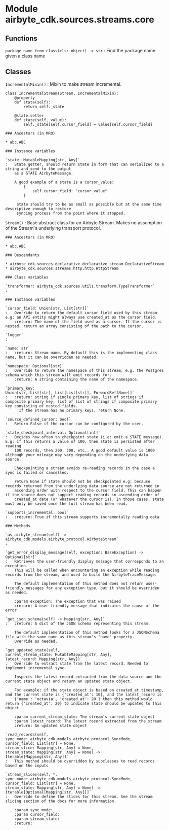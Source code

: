 Module airbyte_cdk.sources.streams.core
=======================================

Functions
---------

    
`package_name_from_class(cls: object) ‑> str`
:   Find the package name given a class name

Classes
-------

`IncrementalMixin()`
:   Mixin to make stream incremental.
    
    class IncrementalStream(Stream, IncrementalMixin):
        @property
        def state(self):
            return self._state
    
        @state.setter
        def state(self, value):
            self._state[self.cursor_field] = value[self.cursor_field]

    ### Ancestors (in MRO)

    * abc.ABC

    ### Instance variables

    `state: MutableMapping[str, Any]`
    :   State getter, should return state in form that can serialized to a string and send to the output
        as a STATE AirbyteMessage.
        
        A good example of a state is a cursor_value:
            {
                self.cursor_field: "cursor_value"
            }
        
         State should try to be as small as possible but at the same time descriptive enough to restore
         syncing process from the point where it stopped.

`Stream()`
:   Base abstract class for an Airbyte Stream. Makes no assumption of the Stream's underlying transport protocol.

    ### Ancestors (in MRO)

    * abc.ABC

    ### Descendants

    * airbyte_cdk.sources.declarative.declarative_stream.DeclarativeStream
    * airbyte_cdk.sources.streams.http.http.HttpStream

    ### Class variables

    `transformer: airbyte_cdk.sources.utils.transform.TypeTransformer`
    :

    ### Instance variables

    `cursor_field: Union[str, List[str]]`
    :   Override to return the default cursor field used by this stream e.g: an API entity might always use created_at as the cursor field.
        :return: The name of the field used as a cursor. If the cursor is nested, return an array consisting of the path to the cursor.

    `logger`
    :

    `name: str`
    :   :return: Stream name. By default this is the implementing class name, but it can be overridden as needed.

    `namespace: Optional[str]`
    :   Override to return the namespace of this stream, e.g. the Postgres schema which this stream will emit records for.
        :return: A string containing the name of the namespace.

    `primary_key: Union[str, List[str], List[List[str]], ForwardRef(None)]`
    :   :return: string if single primary key, list of strings if composite primary key, list of list of strings if composite primary key consisting of nested fields.
          If the stream has no primary keys, return None.

    `source_defined_cursor: bool`
    :   Return False if the cursor can be configured by the user.

    `state_checkpoint_interval: Optional[int]`
    :   Decides how often to checkpoint state (i.e: emit a STATE message). E.g: if this returns a value of 100, then state is persisted after reading
        100 records, then 200, 300, etc.. A good default value is 1000 although your mileage may vary depending on the underlying data source.
        
        Checkpointing a stream avoids re-reading records in the case a sync is failed or cancelled.
        
        return None if state should not be checkpointed e.g: because records returned from the underlying data source are not returned in
        ascending order with respect to the cursor field. This can happen if the source does not support reading records in ascending order of
        created_at date (or whatever the cursor is). In those cases, state must only be saved once the full stream has been read.

    `supports_incremental: bool`
    :   :return: True if this stream supports incrementally reading data

    ### Methods

    `as_airbyte_stream(self) ‑> airbyte_cdk.models.airbyte_protocol.AirbyteStream`
    :

    `get_error_display_message(self, exception: BaseException) ‑> Optional[str]`
    :   Retrieves the user-friendly display message that corresponds to an exception.
        This will be called when encountering an exception while reading records from the stream, and used to build the AirbyteTraceMessage.
        
        The default implementation of this method does not return user-friendly messages for any exception type, but it should be overriden as needed.
        
        :param exception: The exception that was raised
        :return: A user-friendly message that indicates the cause of the error

    `get_json_schema(self) ‑> Mapping[str, Any]`
    :   :return: A dict of the JSON schema representing this stream.
        
        The default implementation of this method looks for a JSONSchema file with the same name as this stream's "name" property.
        Override as needed.

    `get_updated_state(self, current_stream_state: MutableMapping[str, Any], latest_record: Mapping[str, Any])`
    :   Override to extract state from the latest record. Needed to implement incremental sync.
        
        Inspects the latest record extracted from the data source and the current state object and return an updated state object.
        
        For example: if the state object is based on created_at timestamp, and the current state is {'created_at': 10}, and the latest_record is
        {'name': 'octavia', 'created_at': 20 } then this method would return {'created_at': 20} to indicate state should be updated to this object.
        
        :param current_stream_state: The stream's current state object
        :param latest_record: The latest record extracted from the stream
        :return: An updated state object

    `read_records(self, sync_mode: airbyte_cdk.models.airbyte_protocol.SyncMode, cursor_field: List[str] = None, stream_slice: Mapping[str, Any] = None, stream_state: Mapping[str, Any] = None) ‑> Iterable[Mapping[str, Any]]`
    :   This method should be overridden by subclasses to read records based on the inputs

    `stream_slices(self, *, sync_mode: airbyte_cdk.models.airbyte_protocol.SyncMode, cursor_field: List[str] = None, stream_state: Mapping[str, Any] = None) ‑> Iterable[Optional[Mapping[str, Any]]]`
    :   Override to define the slices for this stream. See the stream slicing section of the docs for more information.
        
        :param sync_mode:
        :param cursor_field:
        :param stream_state:
        :return: